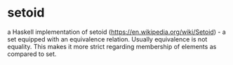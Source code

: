 # setoid

a Haskell implementation of
setoid (https://en.wikipedia.org/wiki/Setoid) - a set equipped with an equivalence relation. Usually equivalence is not equality. This makes it more strict regarding membership of elements as compared to set.